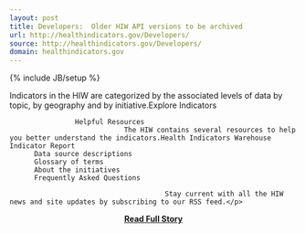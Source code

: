 ```yaml
---
layout: post
title: Developers:  Older HIW API versions to be archived
url: http://healthindicators.gov/Developers/
source: http://healthindicators.gov/Developers/
domain: healthindicators.gov
---
```

{% include JB/setup %}<p>Indicators in the HIW are categorized by the associated levels of data by topic, by geography and by initiative.Explore Indicators
                        
                    Helpful Resources
                                The HIW contains several resources to help you better understand the indicators.Health Indicators Warehouse Indicator Report
          Data source descriptions
          Glossary of terms
          About the initiatives
          Frequently Asked Questions
      
                                          Stay current with all the HIW news and site updates by subscribing to our RSS feed.</p>
<center><p><a href="http://healthindicators.gov/Developers/" style='padding:25px; font-sze:18px; font-weight: bold;'>Read Full Story</a></p></center>

